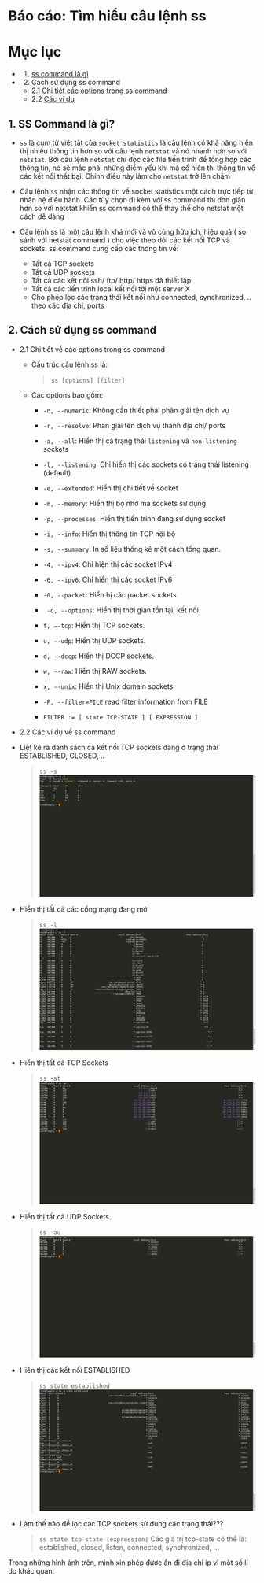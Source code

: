 # Báo cáo: Tìm hiểu câu lệnh ss

# Mục lục

- 1. [ss command là gì](#about)
- 2. Cách sử dụng ss command
	+ 2.1 [Chi tiết các options trong ss command](#options)
	+ 2.2 [Các ví dụ](#example)



## 1. SS Command là gì?

<a name="about"></a>
- `ss` là cụm từ viết tắt của `socket statistics` là câu lệnh có khả năng hiển thị nhiều thông tin hơn so với câu lẹnh `netstat` và nó nhanh hơn so với `netstat`. Bởi câu lệnh `netstat` chỉ đọc các file tiến trình để tổng hợp các thông tin, nó sẽ mắc phải những điểm yếu khi mà cố hiển thị thông tin về các kết nối thất bại. Chính điều này làm cho `netstat` trở lên chậm

- Câu lệnh `ss` nhận các thông tin về socket statistics một cách trực tiếp từ nhân hệ điều hành. Các tùy chọn đi kèm với ss command thì đơn giản hơn so với netstat khiến ss command có thể thay thế cho netstat một cách dễ dàng

- Câu lệnh ss là một câu lệnh khá mới và vô cùng hữu ích, hiệu quả ( so sánh với netstat command ) cho việc theo dõi các kết nối TCP và sockets. ss command cung cấp các thông tin về:
	+ Tất cả TCP sockets
	+ Tất cả UDP sockets
	+ Tất cả các kết nối ssh/ ftp/ http/ https đã thiết lập
	+ Tất cả các tiến trình local kết nối tới một server X
	+ Cho phép lọc các trạng thái kết nối như connected, synchronized, .. theo các địa chỉ, ports


## 2. Cách sử dụng ss command

<a name="options"></a>
- 2.1 Chi tiết về các options trong ss command
	+ Cấu trúc câu lệnh ss là: 
	    > `ss [options] [filter]`

	+ Các options bao gồm:
		- `-n, --numeric`: Không cần thiết phải phân giải tên dịch vụ
		- `-r, --resolve`: Phân giải tên dịch vụ thành địa chỉ/ ports
		- `-a, --all`: Hiển thị cả trạng thái `listening` và `non-listening` sockets
		- `-l, --listening`: Chỉ hiển thị các sockets có trạng thái listening (default)
		- `-e, --extended`: Hiển thị chi tiết về socket
		- `-m, --memory`: Hiển thị bộ nhớ mà sockets sử dụng
		- `-p, --processes`: Hiển thị tiến trình đang sử dụng socket
		- `-i, --info`: Hiển thị thông tin TCP nội bộ
		- `-s, --summary`: In số liệu thống kê một cách tổng quan.
		- `-4, --ipv4`: Chỉ hiện thị các socket IPv4
		- `-6, --ipv6`: Chỉ hiển thị các socket IPv6
		- `-0, --packet`: Hiển hị các packet sockets
		- ` -o, --options`: Hiển thị thời gian tồn tại, kết nối.
    	- `t, --tcp`: Hiển thị TCP sockets.

    	- `u, --udp`: Hiển thị UDP sockets.

    	- `d, --dccp`: Hiển thị DCCP sockets.

    	- `w, --raw`: Hiển thị RAW sockets.

    	- `x, --unix`: Hiển thị Unix domain sockets
		- `-F, --filter=FILE`   read filter information from FILE
		- `FILTER := [ state TCP-STATE ] [ EXPRESSION ]`


<a name="example"></a>
- 2.2 Các ví dụ về ss command

+ Liệt kê ra danh sách cả kết nối TCP sockets đang ở trạng thái ESTABLISHED, CLOSED, ..
	> `ss -s`
	![ss-s](../../images/TVBO/ss/ss-s.png)

+ Hiển thị tất cả các cổng mạng đang mở
	> `ss -l`
	![ss-l](../../images/TVBO/ss/ss-l.png)

+ Hiển thị tất cả TCP Sockets
	> `ss -at`
	![ss-at](../../images/TVBO/ss/ss-at.png)

+ Hiển thị tất cả UDP Sockets
	> `ss -au`
	![ss-au](../../images/TVBO/ss/ss-au.png)

+ Hiển thị các kết nối ESTABLISHED
	> `ss state established`
	![ss-state](../../images/TVBO/ss/ss-state.png)

+ Làm thế nào để lọc các TCP sockets sử dụng các trạng thái???
	> `ss state tcp-state [expression]`
	Các giá trị tcp-state có thể là: established, closed, listen, connected, synchronized, ...

Trong những hình ảnh trên, mình xin phép được ẩn đi địa chỉ ip vì một số lí do khác quan.